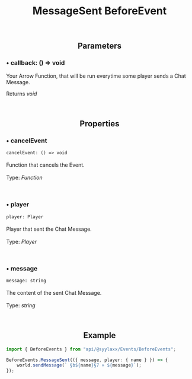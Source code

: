 <h1 align="center">
  MessageSent BeforeEvent
</h1>

<br>

<h2 align="center">
  Parameters
</h2>

### • callback: () => void
Your Arrow Function, that will be run everytime some player sends a Chat Message.

Returns *void*

<br>

<h2 align="center">
  Properties
</h2>

### • cancelEvent
`cancelEvent: () => void`
<br>
<br>
Function that cancels the Event.
<br>
<br>
Type: *Function*

<br>

### • player
`player: Player`
<br>
<br>
Player that sent the Chat Message.
<br>
<br>
Type: *Player*

<br>

### • message
`message: string`
<br>
<br>
The content of the sent Chat Message.
<br>
<br>
Type: *string*

<br>

<h2 align="center">
  Example
</h2>

```ts
import { BeforeEvents } from "api/@syylaxx/Events/BeforeEvents";

BeforeEvents.MessageSent(({ message, player: { name } }) => {
    world.sendMessage(` §b${name}§7 » ${message}`);
});
```
